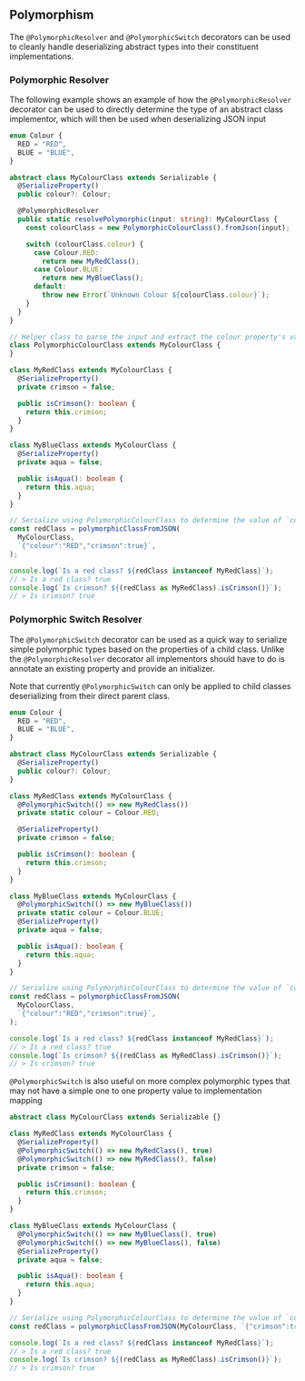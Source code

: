 ## Polymorphism

The `@PolymorphicResolver` and `@PolymorphicSwitch` decorators can be used
to cleanly handle deserializing abstract types into their constituent 
implementations.

### Polymorphic Resolver

The following example shows an example of how the `@PolymorphicResolver` decorator can be used to directly determine the type of an abstract class implementor, which will then be used when deserializing JSON input

```ts
enum Colour {
  RED = "RED",
  BLUE = "BLUE",
}

abstract class MyColourClass extends Serializable {
  @SerializeProperty()
  public colour?: Colour;

  @PolymorphicResolver
  public static resolvePolymorphic(input: string): MyColourClass {
    const colourClass = new PolymorphicColourClass().fromJson(input);

    switch (colourClass.colour) {
      case Colour.RED:
        return new MyRedClass();
      case Colour.BLUE:
        return new MyBlueClass();
      default:
        throw new Error(`Unknown Colour ${colourClass.colour}`);
    }
  }
}

// Helper class to parse the input and extract the colour property's value
class PolymorphicColourClass extends MyColourClass {
}

class MyRedClass extends MyColourClass {
  @SerializeProperty()
  private crimson = false;

  public isCrimson(): boolean {
    return this.crimson;
  }
}

class MyBlueClass extends MyColourClass {
  @SerializeProperty()
  private aqua = false;

  public isAqua(): boolean {
    return this.aqua;
  }
}

// Serialize using PolymorphicColourClass to determine the value of `colour`, then serialize using `MyRedClass`
const redClass = polymorphicClassFromJSON(
  MyColourClass,
  `{"colour":"RED","crimson":true}`,
);

console.log(`Is a red class? ${redClass instanceof MyRedClass}`);
// > Is a red class? true
console.log(`Is crimson? ${(redClass as MyRedClass).isCrimson()}`);
// > Is crimson? true
```

### Polymorphic Switch Resolver
The `@PolymorphicSwitch` decorator can be used as a quick way to serialize simple polymorphic types based on the properties of a child class. Unlike the `@PolymorphicResolver` decorator all implementors should have to do is annotate an existing property and provide an initializer.

Note that currently `@PolymorphicSwitch` can only be applied to child classes deserializing from their direct parent class.

```ts
enum Colour {
  RED = "RED",
  BLUE = "BLUE",
}

abstract class MyColourClass extends Serializable {
  @SerializeProperty()
  public colour?: Colour;
}

class MyRedClass extends MyColourClass {
  @PolymorphicSwitch(() => new MyRedClass())
  private static colour = Colour.RED;

  @SerializeProperty()
  private crimson = false;

  public isCrimson(): boolean {
    return this.crimson;
  }
}

class MyBlueClass extends MyColourClass {
  @PolymorphicSwitch(() => new MyBlueClass())
  private static colour = Colour.BLUE;
  @SerializeProperty()
  private aqua = false;

  public isAqua(): boolean {
    return this.aqua;
  }
}

// Serialize using PolymorphicColourClass to determine the value of `colour`, then serialize using `MyRedClass`
const redClass = polymorphicClassFromJSON(
  MyColourClass,
  `{"colour":"RED","crimson":true}`,
);

console.log(`Is a red class? ${redClass instanceof MyRedClass}`);
// > Is a red class? true
console.log(`Is crimson? ${(redClass as MyRedClass).isCrimson()}`);
// > Is crimson? true
```

`@PolymorphicSwitch` is also useful on more complex polymorphic types that may not have a simple one to one property value to implementation mapping

```ts
abstract class MyColourClass extends Serializable {}

class MyRedClass extends MyColourClass {
  @SerializeProperty()
  @PolymorphicSwitch(() => new MyRedClass(), true)
  @PolymorphicSwitch(() => new MyRedClass(), false)
  private crimson = false;

  public isCrimson(): boolean {
    return this.crimson;
  }
}

class MyBlueClass extends MyColourClass {
  @PolymorphicSwitch(() => new MyBlueClass(), true)
  @PolymorphicSwitch(() => new MyBlueClass(), false)
  @SerializeProperty()
  private aqua = false;

  public isAqua(): boolean {
    return this.aqua;
  }
}

// Serialize using PolymorphicColourClass to determine the value of `colour`, then serialize using `MyRedClass`
const redClass = polymorphicClassFromJSON(MyColourClass, `{"crimson":true}`);

console.log(`Is a red class? ${redClass instanceof MyRedClass}`);
// > Is a red class? true
console.log(`Is crimson? ${(redClass as MyRedClass).isCrimson()}`);
// > Is crimson? true
```